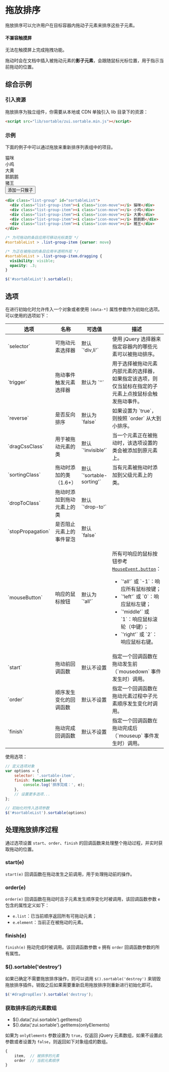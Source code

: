 # 拖放排序

拖放排序可以允许用户在目标容器内拖动子元素来排序这些子元素。

<div class="alert alert-danger">
  <h4>不兼容触摸屏</h4>
  <p>无法在触摸屏上完成拖拽功能。</p>
</div>

拖动时会在文档中插入被拖动元素的**影子元素**，会跟随鼠标光标位置，用于指示当前拖动的位置。

## 综合示例

### 引入资源

拖放排序为独立组件，你需要从本地或 CDN 单独引入 lib 目录下的资源：

```html
<script src="lib/sortable/zui.sortable.min.js"></script>
```

### 示例

下面的例子中可以通过拖放来重新排序列表组中的项目。

<example>
  <div class="list-group" id="sortableList">
    <div class="list-group-item"><i class="icon-move"></i> 猫咪</div>
    <div class="list-group-item"><i class="icon-move"></i> 小鸡</div>
    <div class="list-group-item"><i class="icon-move"></i> 大黄</div>
    <div class="list-group-item"><i class="icon-move"></i> 鹅鹅鹅</div>
    <div class="list-group-item"><i class="icon-move"></i> 猪王</div>
  </div>
  <button type="button" class="btn btn-primary" id="addMonkeyToSortableList"><i class="icon icon-plus"></i> 添加一只猴子</button>
</example>

<style>
#sortableList > .list-group-item {cursor: move}
#sortableList > .list-group-item.dragging {
  visibility: visible;
  opacity: .3;
}
</style>

<script src="dist/lib/sortable/zui.sortable.js"></script>
<link href="dist/lib/sortable/zui.sortable.css" rel="stylesheet">
<script>
$(function() {
    var $list = $('#sortableList').sortable({
        // trigger: '.icon-move' // only effect by drag the move icon
    });
    var monkeyId = 1;
    $('#addMonkeyToSortableList').on('click', function() {
        $list.append('<div class="list-group-item"><i class="icon-move"></i> 猴子 <strong>' + (monkeyId++) + '</strong></div>');
    });
});
</script>

```html
<div class="list-group" id="sortableList">
  <div class="list-group-item"><i class="icon-move"></i> 猫咪</div>
  <div class="list-group-item"><i class="icon-move"></i> 小鸡</div>
  <div class="list-group-item"><i class="icon-move"></i> 大黄</div>
  <div class="list-group-item"><i class="icon-move"></i> 鹅鹅鹅</div>
  <div class="list-group-item"><i class="icon-move"></i> 猪王</div>
</div>
```

```css
/* 为可拖动的条目应用可移动光标类型 */
#sortableList > .list-group-item {cursor: move}

/* 为正在被拖动的条目应用半透明外观 */
#sortableList > .list-group-item.dragging {
  visibility: visible;
  opacity: .3;
}
```

```js
$('#sortableList').sortable();
```

## 选项

在进行初始化时允许传入一个对象或者使用 `[data-*]` 属性参数作为初始化选项。可以使用的选项如下：

<table class="table table-bordered">
  <thead>
    <tr>
      <th>选项</th>
      <th>名称</th>
      <th>可选值</th>
      <th>描述</th>
    </tr>
  </thead>
  <tbody>
    <tr>
      <td>`selector`</td>
      <td>可拖动元素选择器</td>
      <td>默认 `'div,li'`</td>
      <td>使用 jQuery 选择器来指定容器内的哪些元素可以被拖动排序。</td>
    </tr>
    <tr>
      <td>`trigger`</td>
      <td>拖动事件触发元素选择器</td>
      <td>默认为 `''`</td>
      <td>用于选择被拖动元素内部元素的选择器，如果指定该选项，则仅当鼠标在指定的子元素上点按鼠标会触发拖动事件。</td>
    </tr>
    <tr>
      <td>`reverse`</td>
      <td>是否反向排序</td>
      <td>默认为 `false`</td>
      <td>如果设置为 `true`，则按照 `order` 从大到小排序。</td>
    </tr>
    <tr>
      <td>`dragCssClass`</td>
      <td>用于被拖动元素的类</td>
      <td>默认 `'invisible'`</td>
      <td>当一个元素正在被拖动时，该选项设置的类会被添加到原元素上。</td>
    </tr>
    <tr>
      <td>`sortingClass`</td>
      <td>拖动时添加的类（1.6+）</td>
      <td>默认 `'sortable-sorting'`</td>
      <td>当有元素被拖动时添加到父级元素上的类。</td>
    </tr>
    <tr>
      <td>`dropToClass`</td>
      <td>拖动时添加到拖动元素上的类</td>
      <td>默认 `'drop-to'`</td>
      <td></td>
    </tr>
    <tr>
      <td>`stopPropagation`</td>
      <td>是否阻止元素上的事件冒泡</td>
      <td>默认 `false`</td>
      <td></td>
    </tr>
    <tr>
      <td>`mouseButton`</td>
      <td>响应的鼠标按钮</td>
      <td>默认为 `'all'`</td>
      <td>
        <p>所有可响应的鼠标按钮参考 <a href="https://developer.mozilla.org/zh-CN/docs/Web/API/MouseEvent/button" target="_blank"><code>MouseEvent.button</code></a>：</p>
        <ul>
          <li>`'all'` 或 `-1`：响应所有鼠标按键；</li>
          <li>`'left'` 或 `0`：响应鼠标左键；</li>
          <li>`'middle'` 或 `1`：响应鼠标滚轮（中键）；</li>
          <li>`'right'` 或 `2`：响应鼠标右键。</li>
        </ul>
      </td>
    </tr>
    <tr>
      <td>`start`</td>
      <td>拖动前回调函数</td>
      <td>默认不设置</td>
      <td>指定一个回调函数在拖动发生前（`mousedown` 事件发生时）调用。</td>
    </tr>
    <tr>
      <td>`order`</td>
      <td>顺序发生变化的回调函数</td>
      <td>默认不设置</td>
      <td>指定一个回调函数在拖动元素过程中子元素顺序发生变化时调用。</td>
    </tr>
    <tr>
      <td>`finish`</td>
      <td>拖动完成回调函数</td>
      <td>默认不设置</td>
      <td>指定一个回调函数在拖动完成后（`mouseup` 事件发生时）调用。</td>
    </tr>
  </tbody>
</table>

使用选项：

```js
// 定义选项对象
var options = {
    selector: '.sortable-item',
    finish: function(e) {
        console.log('排序完成：', e);
    },
    // 设置更多选项...
};

// 初始化时传入选项参数
$('#sortableList').sortable(options)
```

## 处理拖放排序过程

通过选项设置 `start`、`order`、`finish` 的回调函数来处理整个拖动过程，并实时获取拖动的位置。

### <span class="code">start(e)</span>

`start(e)` 回调函数在拖动发生之前调用，用于处理拖动前的操作。

### <span class="code">order(e)</span>

`order(e)` 回调函数在拖动时且子元素发生顺序变化时被调用，该回调函数参数 `e` 包含的属性定义如下：

 - `e.list`：已当前顺序返回所有可拖动元素；
 - `e.element`：当前正在被拖动的元素。

### <span class="code">finish(e)</span>

`finish(e)` 拖动完成时被调用。该回调函数参数 `e` 拥有 `order` 回调函数参数的所有属性。

### <span class="code">$().sortable('destroy')</span>

如果已确定不需要拖放排序操作，则可以调用 `$().sortable('destroy')` 来销毁拖放排序插件。销毁之后如果需要重新启用拖放排序则重新进行初始化即可。

```js
$('#dragDropEles').sortable('destroy');
```

### 获取排序后的元素数组

* <span class="code">$().data('zui.sortable').getItems()</span>
* <span class="code">$().data('zui.sortable').getItems(onlyElements)</span>

如果为 `onlyElements` 参数设置为 `true`，仅返回 jQuery 元素数组，如果不设置此参数或者设置为 `false`，则返回如下对象组成的数组。

```js
{
    item,  // 被排序的元素
    order  // 当前元素顺序
}
```
